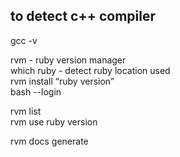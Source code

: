 ## to detect c++ compiler

gcc -v              

rvm - ruby version manager  
which ruby  -  detect ruby location used  
rvm install “ruby version”  
bash --login   

rvm list  
rvm use  ruby version  


rvm docs generate  
